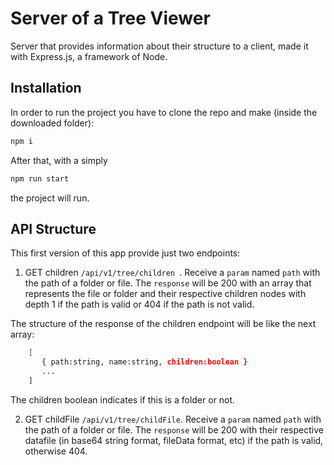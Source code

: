 # Server of a Tree Viewer

Server that provides information about their structure to a client, made it with Express.js, a framework of Node.

## Installation

In order to run the project you have to clone the repo and make (inside the downloaded folder):

```bash
npm i
```
After that, with a simply 

```bash
npm run start
```

the project will run.

## API Structure

This first version of this app provide just two endpoints:

1) GET children
```/api/v1/tree/children ```. Receive a ```param``` named ```path``` with the path of a folder or file. The ```response``` will be 200 with an array that represents the file or folder and their respective children nodes with depth 1 if the path is valid or 404 if the path is not valid.

The structure of the response of the children endpoint will be like the next array:

```bash
    [
       { path:string, name:string, children:boolean }
       ...
    ]
```

The children boolean indicates if this is a folder or not.

2) GET childFile
```/api/v1/tree/childFile```. Receive a ```param``` named ```path``` with the path of a folder or file. The ```response``` will be 200 with their respective datafile (in base64 string format, fileData format, etc) if the path is valid, otherwise 404.


